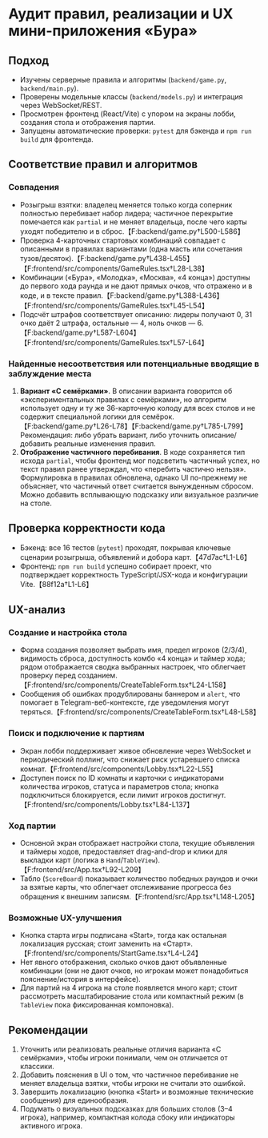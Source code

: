 # Аудит правил, реализации и UX мини-приложения «Бура»

## Подход
- Изучены серверные правила и алгоритмы (`backend/game.py`, `backend/main.py`).
- Проверены модельные классы (`backend/models.py`) и интеграция через WebSocket/REST.
- Просмотрен фронтенд (React/Vite) с упором на экраны лобби, создания стола и отображения партии.
- Запущены автоматические проверки: `pytest` для бэкенда и `npm run build` для фронтенда.

## Соответствие правил и алгоритмов
### Совпадения
- Розыгрыш взятки: владелец меняется только когда соперник полностью перебивает набор лидера; частичное перекрытие помечается как `partial` и не меняет владельца, после чего карты уходят победителю и в сброс.【F:backend/game.py†L500-L586】
- Проверка 4-карточных стартовых комбинаций совпадает с описанными в правилах вариантами (одна масть или сочетания тузов/десяток).【F:backend/game.py†L438-L455】【F:frontend/src/components/GameRules.tsx†L28-L38】
- Комбинации («Бура», «Молодка», «Москва», «4 конца») доступны до первого хода раунда и не дают прямых очков, что отражено и в коде, и в тексте правил.【F:backend/game.py†L388-L436】【F:frontend/src/components/GameRules.tsx†L45-L54】
- Подсчёт штрафов соответствует описанию: лидеры получают 0, 31 очко даёт 2 штрафа, остальные — 4, ноль очков — 6.【F:backend/game.py†L587-L604】【F:frontend/src/components/GameRules.tsx†L57-L64】

### Найденные несоответствия или потенциальные вводящие в заблуждение места
1. **Вариант «С семёрками»**. В описании варианта говорится об «экспериментальных правилах с семёрками», но алгоритм использует одну и ту же 36-карточную колоду для всех столов и не содержит специальной логики для семёрок.【F:backend/game.py†L26-L78】【F:backend/game.py†L785-L799】 Рекомендация: либо убрать вариант, либо уточнить описание/добавить реальные изменения правил.
2. **Отображение частичного перебивания**. В коде сохраняется тип исхода `partial`, чтобы фронтенд мог подсветить частичный успех, но текст правил ранее утверждал, что «перебить частично нельзя». Формулировка в правилах обновлена, однако UI по-прежнему не объясняет, что частичный ответ считается вынужденным сбросом. Можно добавить всплывающую подсказку или визуальное различие на столе.

## Проверка корректности кода
- Бэкенд: все 16 тестов (`pytest`) проходят, покрывая ключевые сценарии розыгрыша, объявлений и добора карт.【47d7ac†L1-L6】
- Фронтенд: `npm run build` успешно собирает проект, что подтверждает корректность TypeScript/JSX-кода и конфигурации Vite.【88f12a†L1-L6】

## UX-анализ
### Создание и настройка стола
- Форма создания позволяет выбрать имя, предел игроков (2/3/4), видимость сброса, доступность комбо «4 конца» и таймер хода; рядом отображается сводка выбранных настроек, что облегчает проверку перед созданием.【F:frontend/src/components/CreateTableForm.tsx†L24-L158】
- Сообщения об ошибках продублированы баннером и `alert`, что помогает в Telegram-веб-контексте, где уведомления могут теряться.【F:frontend/src/components/CreateTableForm.tsx†L48-L58】

### Поиск и подключение к партиям
- Экран лобби поддерживает живое обновление через WebSocket и периодический поллинг, что снижает риск устаревшего списка комнат.【F:frontend/src/components/Lobby.tsx†L22-L55】
- Доступен поиск по ID комнаты и карточки с индикаторами количества игроков, статуса и параметров стола; кнопка подключиться блокируется, если лимит игроков достигнут.【F:frontend/src/components/Lobby.tsx†L84-L137】

### Ход партии
- Основной экран отображает настройки стола, текущие объявления и таймеры ходов, предоставляет drag-and-drop и клики для выкладки карт (логика в `Hand`/`TableView`).【F:frontend/src/App.tsx†L92-L209】
- Табло (`ScoreBoard`) показывает количество победных раундов и очки за взятые карты, что облегчает отслеживание прогресса без обращения к внешним записям.【F:frontend/src/App.tsx†L148-L205】

### Возможные UX-улучшения
- Кнопка стартa игры подписана «Start», тогда как остальная локализация русская; стоит заменить на «Старт».【F:frontend/src/components/StartGame.tsx†L4-L24】
- Нет явного отображения, сколько очков дают объявленные комбинации (они не дают очков, но игрокам может понадобиться пояснение/история в интерфейсе).
- Для партий на 4 игрока на столе появляется много карт; стоит рассмотреть масштабирование стола или компактный режим (в `TableView` пока фиксированная компоновка).

## Рекомендации
1. Уточнить или реализовать реальные отличия варианта «С семёрками», чтобы игроки понимали, чем он отличается от классики.
2. Добавить пояснения в UI о том, что частичное перебивание не меняет владельца взятки, чтобы игроки не считали это ошибкой.
3. Завершить локализацию (кнопка «Start» и возможные технические сообщения) для единообразия.
4. Подумать о визуальных подсказках для больших столов (3–4 игрока), например, компактная колода сбоку или индикаторы активного игрока.

